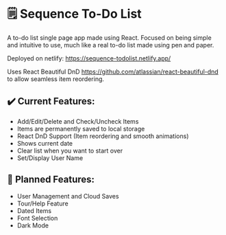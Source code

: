 # 🗒️ Sequence To-Do List

A to-do list single page app made using React. Focused on being simple and intuitive to use, much like a real to-do list made using pen and paper.

Deployed on netlify:
https://sequence-todolist.netlify.app/

Uses React Beautiful DnD https://github.com/atlassian/react-beautiful-dnd to allow seamless item reordering.

## ✔️ Current Features: 

- Add/Edit/Delete and Check/Uncheck Items
- Items are permanently saved to local storage
- React DnD Support (Item reordering and smooth animations)
- Shows current date
- Clear list when you want to start over
- Set/Display User Name

## 📅 Planned Features: 

- User Management and Cloud Saves
- Tour/Help Feature
- Dated Items
- Font Selection
- Dark Mode
